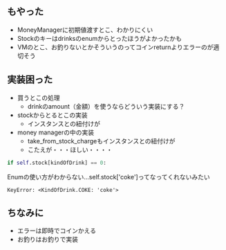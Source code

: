 ## もやった
- MoneyManagerに初期値渡すとこ、わかりにくい
- Stockのキーはdrinksのenumからとったほうがよかったかも
- VMのとこ、お釣りないとかそういうのってコインreturnよりエラーのが適切そう

## 実装困った
- 買うとこの処理
  - drinkのamount（金額）を使うならどういう実装にする？
- stockからとるとこの実装
  - インスタンスとの紐付けが
- money managerの中の実装
  - take_from_stock_chargeもインスタンスとの紐付けが
  - こたえが・・・ほしい・・・・
```python
if self.stock[kindOfDrink] == 0:
```
Enumの使い方がわからない…self.stock['coke']ってなってくれないみたい
```
KeyError: <KindOfDrink.COKE: 'coke'>
```

## ちなみに
- エラーは即時でコインかえる
- お釣りはお釣りで実装